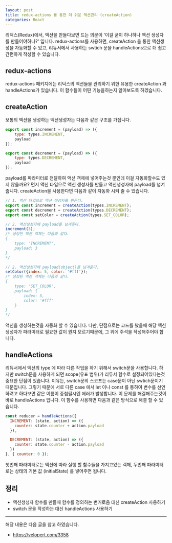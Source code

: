 ```yaml
---
layout: post
title: redux-actions 를 통한 더 쉬운 액션관리 (createAction)
categories: React
---
```


리덕스(Redux)에서, 액션을 만들다보면 드는 의문이 '이걸 굳이 하나하나 액션 생성자를 만들어야하나?' 입니다. redux-actions를 사용하면, createAction 을 통한 액션생성을 자동화할 수 있고, 리듀서에서 사용하는 swtich 문을 handleActions으로 더 쉽고 간편하게 작성할 수 있습니다. 

## redux-actions
redux-actions 패키지에는 리덕스의 액션들을 관리하기 위한 유용한 createAction 과 handleActions가 있습니다. 이 함수들이 어떤 기능을하는지 알아보도록 하겠습니다.

## createAction
보통의 액션을 생성하는 액션생성자는 다음과 같은 구조를 가집니다.

```js
export const increment = (payload) => ({
    type: types.INCREMENT,
    payload
});

export const decrement = (payload) => ({
    type: types.DECREMENT,
    payload
});
```


payload를 파라미터로 전달하여 액션 객체에 넣어주는것 뿐인데 이걸 자동화할수도 있지 않을까요? 먼저 액션 타입으로 액션 생성자를 만들고 액션생성자에 payload를 넘겨줍니다. createAction을 사용한다면 다음과 같이 자동화 시켜 줄 수 있습니다.

```js
// 1. 액션 타입으로 액션 생성자를 만든다.
export const increment = createAction(types.INCREMENT);
export const decrement = createAction(types.DECREMENT);
export const setColor = createAction(types.SET_COLOR);

// 2. 액션생성자에 payload를 넘겨준다.
increment(3);
/* 생성된 액션 객체는 다음과 같다.
{
    type: 'INCREMENT',
    payload: 3
}
*/

// 2. 액션생성자에 payload(object)를 넘겨준다.
setColor({index: 5, color: '#fff'});
/* 생성된 액션 객체는 다음과 같다.
{
    type: 'SET_COLOR',
    payload: {
        index: 5,
        color: '#fff'
    }
}
*/
```

 액션을 생성하는것을 자동화 할 수 있습니다. 다만, 단점으로는 코드를 봤을때 해당 액션생성자가 파라미터로 필요한 값이 뭔지 모르기때문에, 그 위에 주석을 작성해주어야 합니다.



## handleActions
리듀서에서 액션의 type 에 따라 다른 작업을 하기 위해서 switch문을 사용합니다. 하지만 switch문을 사용하게 되면 scope(유표 범위)가 리듀서 함수로 설정되어있다는것 중요한 단점이 있습니다. 이유는, switch문의 스코프는 case문이 아닌 swtich문이기 때문입니다. 그렇기 때문에 서로 다른 case 에서 let 이나 const 를 통하여 변수를 선언하려고 하다보면 같은 이름이 중첩될시엔 에러가 발생합니다. 이 문제를 해결해주는것이 바로 handleActions 입니다. 이 함수를 사용하면 다음과 같은 방식으로 해결 할 수 있습니다.

```js
const reducer = handleActions({
  INCREMENT: (state, action) => ({
    counter: state.counter + action.payload
  }),

  DECREMENT: (state, action) => ({
    counter: state.counter - action.payload
  })
}, { counter: 0 });
```
첫번째 파라미터로는 액션에 따라 실행 할 함수들을 가지고있는 객체, 두번째 파라미터로는 상태의 기본 값 (initialState) 를 넣어주면 됩니다.

## 정리
- 액션생성자 함수를 만들때 함수를 정의하는 번거로움 대신 createAction 사용하기
- switch 문을 작성하는 대신 handleActions 사용하기


----
해당 내용은 다음 글을 참고 하였습니다.
- https://velopert.com/3358